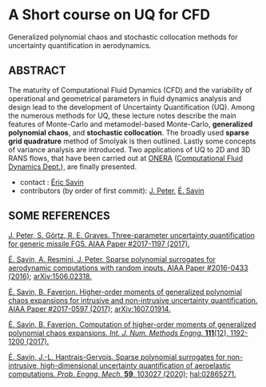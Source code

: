 # A Short course on UQ for CFD

Generalized polynomial chaos and stochastic collocation methods for uncertainty quantification in aerodynamics.

## ABSTRACT

The maturity of Computational Fluid Dynamics (CFD) and the variability of operational and geometrical parameters in fluid dynamics analysis and design lead to the development of Uncertainty Quantification (UQ). Among the numerous methods for UQ, these lecture notes describe the main features of Monte-Carlo and metamodel-based Monte-Carlo, __generalized polynomial chaos__, and __stochastic collocation__. The broadly used __sparse grid quadrature__ method of Smolyak is then outlined. Lastly some concepts of variance analysis are introduced. Two applications of UQ to 2D and 3D RANS flows, that have been carried out at [ONERA](http://www.onera.fr) ([Computational Fluid Dynamics Dept.](https://www.onera.fr/en/daaa)), are finally presented.

* contact : [Éric Savin](mailto:eric.savin@onera.fr)
* contributors (by order of first commit): [J. Peter](mailto:jacques.peter@onera.fr), [É. Savin](mailto:eric.savin@onera.fr)

## SOME REFERENCES

[J. Peter, S. Görtz, R. E. Graves. Three-parameter uncertainty quantification for generic missile FG5. AIAA Paper \#2017-1197 (2017).](https://doi.org/10.2514/6.2017-1197)

[É. Savin, A. Resmini, J. Peter. Sparse polynomial surrogates for aerodynamic computations with random inputs. AIAA Paper \#2016-0433 (2016);](https://doi.org/10.2514/6.2016-0433) [arXiv:1506.02318.](https://arxiv.org/abs/1506.02318)

[É. Savin, B. Faverjon. Higher-order moments of generalized polynomial chaos expansions for intrusive and non-intrusive uncertainty quantification. AIAA Paper \#2017-0597 (2017);](https://doi.org/10.2514/6.2017-0597) [arXiv:1607.01914.](https://arxiv.org/abs/1607.01914)

[É. Savin, B. Faverjon. Computation of higher-order moments of generalized polynomial chaos expansions. *Int. J. Num. Methods Engng.* __111__(12), 1192-1200 (2017).](https://doi.org/10.1002/nme.5505)

[É. Savin, J.-L. Hantrais-Gervois. Sparse polynomial surrogates for non-intrusive, high-dimensional uncertainty quantification of aeroelastic computations. *Prob. Engng. Mech.* __59__, 103027 (2020);](https://doi.org/10.1016/j.probengmech.2020.103027) [hal:02865271.](https://hal.archives-ouvertes.fr/hal-02865271)
